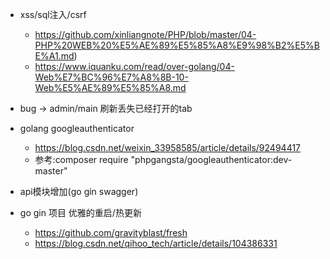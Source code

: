 + xss/sql注入/csrf
    + https://github.com/xinliangnote/PHP/blob/master/04-PHP%20WEB%20%E5%AE%89%E5%85%A8%E9%98%B2%E5%BE%A1.md)
    + https://www.iquanku.com/read/over-golang/04-Web%E7%BC%96%E7%A8%8B-10-Web%E5%AE%89%E5%85%A8.md

+ bug -> admin/main 刷新丢失已经打开的tab

+ golang googleauthenticator
    + https://blog.csdn.net/weixin_33958585/article/details/92494417
    + 参考:composer require "phpgangsta/googleauthenticator:dev-master"

+ api模块增加(go gin swagger)

+ go gin 项目 优雅的重启/热更新
    + https://github.com/gravityblast/fresh
    + https://blog.csdn.net/qihoo_tech/article/details/104386331